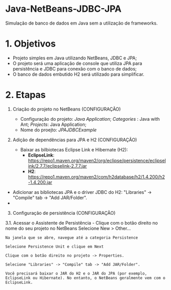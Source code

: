 # Java-NetBeans-JDBC-JPA
Simulação de banco de dados em Java sem a utilização de frameworks.
# 1. Objetivos
- Projeto simples em Java utilizando NetBeans, JDBC e JPA;
-  O projeto será uma aplicação de console que utiliza JPA para persistência e JDBC para conexão com o banco de dados;
-  O banco de dados embutido H2 será utilizado para simplificar.
# 2. Etapas
1. Criação do projeto no NetBeans (CONFIGURAÇÃO)
   - Configuração do projeto: _Java Application_; _Categories_ : Java with Ant; _Projects_: Java Application;
   - Nome do proejto: _JPAJDBCExample_
     
2. Adição de dependências para JPA e H2 (CONFIGURAÇÃO)
   - Baixar as bilbiotecas Eclipse Link e Hibernate (H2):
     - **EclipseLink**: https://repo1.maven.org/maven2/org/eclipse/persistence/eclipselink/2.7.7/eclipselink-2.7.7.jar
     - **H2**: https://repo1.maven.org/maven2/com/h2database/h2/1.4.200/h2-1.4.200.jar
- Adicionar as bibliotecas JPA e o driver JDBC do H2: "Libraries" -> "Compile" tab -> "Add JAR/Folder".
- 
3. Configuração de persistência (CONFIGURAÇÃO)

  3.1. Acessar o Assistente de Persistência
    - Clique com o botão direito no nome do seu projeto no NetBeans
    Selecione New > Other...

    Na janela que se abre, navegue até a categoria Persistence

    Selecione Persistence Unit e clique em Next

    Clique com o botão direito no projeto -> Properties.

    Selecione "Libraries" -> "Compile" tab -> "Add JAR/Folder".

    Você precisará baixar o JAR do H2 e o JAR do JPA (por exemplo, EclipseLink ou Hibernate). No entanto, o NetBeans geralmente vem com o EclipseLink.
